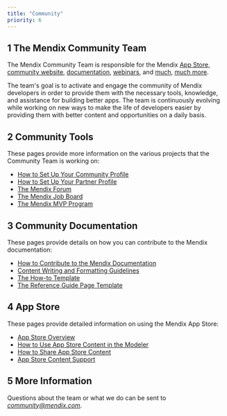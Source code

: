```yaml
---
title: "Community"
priority: 6
---
```


## 1 The Mendix Community Team

The Mendix Community Team is responsible for the Mendix [App Store](http://appstore.home.mendix.com), [community website](http://developers.mendix.com), [documentation](https://docs.mendix.com/), [webinars](https://developers.mendix.com/training/webinars/), and [much](https://www.meetup.com/Mendix-Netherlands), [much more](https://forum.mendixcloud.com/).

The team's goal is to activate and engage the community of Mendix developers in order to provide them with the necessary tools, knowledge, and assistance for building better apps. The team is continuously evolving while working on new ways to make the life of developers easier by providing them with better content and opportunities on a daily basis.

## 2 Community Tools

These pages provide more information on the various projects that the Community Team is working on:

* [How to Set Up Your Community Profile](tools/how-to-set-up-your-profile)
* [How to Set Up Your Partner Profile](tools/how-to-set-up-your-partner-profile)
* [The Mendix Forum](tools/the-mendix-forum)
* [The Mendix Job Board](tools/the-mendix-job-board)
* [The Mendix MVP Program](tools/the-mendix-mvp-program)

## 3 Community Documentation

These pages provide details on how you can contribute to the Mendix documentation:

* [How to Contribute to the Mendix Documentation](documentation/contribute-to-the-mendix-documentation)
* [Content Writing and Formatting Guidelines](documentation/content-writing-and-formatting-guidelines)
* [The How-to Template](documentation/the-how-to-template-page)
* [The Reference Guide Page Template](documentation/the-reference-guide-page-template-page)

## 4 App Store

These pages provide detailed information on using the Mendix App Store:

* [App Store Overview](app-store/app-store-overview)
* [How to Use App Store Content in the Modeler](app-store/use-app-store-content-in-the-modeler)
* [How to Share App Store Content](app-store/share-app-store-content)
* [App Store Content Support](app-store/app-store-content-support)

## 5 More Information

Questions about the team or what we do can be sent to *community@mendix.com*.

